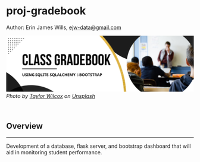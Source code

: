 # proj-gradebook  

Author:  Erin James Wills, ejw-data@gmail.com  

![gradebook banner](./images/gradebook-dashboard.png)  
<cite>Photo by <a href="https://unsplash.com/@taypaigey?utm_source=unsplash&utm_medium=referral&utm_content=creditCopyText">Taylor Wilcox</a> on <a href="https://unsplash.com/s/photos/grade?utm_source=unsplash&utm_medium=referral&utm_content=creditCopyText">Unsplash</a></cite>  

<br>

## Overview  
<hr>  

Development of a database, flask server, and bootstrap dashboard that will aid in monitoring student performance.
